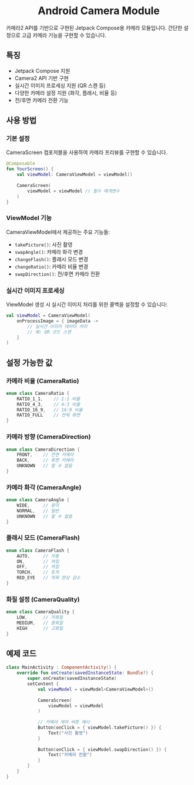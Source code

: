 # <center> **Android Camera Module**</center>

카메라2 API를 기반으로 구현된 Jetpack Compose용 카메라 모듈입니다. 간단한 설정으로 고급 카메라 기능을 구현할 수 있습니다.

## 특징
- Jetpack Compose 지원
- Camera2 API 기반 구현
- 실시간 이미지 프로세싱 지원 (QR 스캔 등)
- 다양한 카메라 설정 지원 (화각, 플래시, 비율 등)
- 전/후면 카메라 전환 기능

## 사용 방법

### 기본 설정
CameraScreen 컴포저블을 사용하여 카메라 프리뷰를 구현할 수 있습니다.

```kotlin
@Composable
fun YourScreen() {
    val viewModel: CameraViewModel = viewModel()
    
    CameraScreen(
        viewModel = viewModel // 필수 매개변수
    )
}
```

### ViewModel 기능

CameraViewModel에서 제공하는 주요 기능들:

- `takePicture()`: 사진 촬영
- `swapAngle()`: 카메라 화각 변경
- `changeFlash()`: 플래시 모드 변경
- `changeRatio()`: 카메라 비율 변경
- `swapDirection()`: 전/후면 카메라 전환

### 실시간 이미지 프로세싱

ViewModel 생성 시 실시간 이미지 처리를 위한 콜백을 설정할 수 있습니다:

```kotlin
val viewModel = CameraViewModel(
    onProcessImage = { imageData ->
        // 실시간 이미지 데이터 처리
        // 예: QR 코드 스캔
    }
)
```

## 설정 가능한 값

### 카메라 비율 (CameraRatio)
```kotlin
enum class CameraRatio {
    RATIO_1_1,    // 1:1 비율
    RATIO_4_3,    // 4:3 비율
    RATIO_16_9,   // 16:9 비율
    RATIO_FULL    // 전체 화면
}
```

### 카메라 방향 (CameraDirection)
```kotlin
enum class CameraDirection {
    FRONT,    // 전면 카메라
    BACK,     // 후면 카메라
    UNKNOWN   // 알 수 없음
}
```

### 카메라 화각 (CameraAngle)
```kotlin
enum class CameraAngle {
    WIDE,     // 광각
    NORMAL,   // 일반
    UNKNOWN   // 알 수 없음
}
```

### 플래시 모드 (CameraFlash)
```kotlin
enum class CameraFlash {
    AUTO,     // 자동
    ON,       // 켜짐
    OFF,      // 꺼짐
    TORCH,    // 토치
    RED_EYE   // 적목 현상 감소
}
```

### 화질 설정 (CameraQuality)
```kotlin
enum class CameraQuality {
    LOW,      // 저화질
    MEDIUM,   // 중화질
    HIGH      // 고화질
}
```

## 예제 코드

```kotlin
class MainActivity : ComponentActivity() {
    override fun onCreate(savedInstanceState: Bundle?) {
        super.onCreate(savedInstanceState)
        setContent {
            val viewModel = viewModel<CameraViewModel>()
            
            CameraScreen(
                viewModel = viewModel
            )
            
            // 카메라 제어 버튼 예시
            Button(onClick = { viewModel.takePicture() }) {
                Text("사진 촬영")
            }
            
            Button(onClick = { viewModel.swapDirection() }) {
                Text("카메라 전환")
            }
        }
    }
}
```

